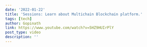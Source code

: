 ```yaml
---
date: '2022-01-22'
title: 'Sessions: Learn about Multichain Blockchain platform.'
tags: [tech]
author: Gopinath
link: https://www.youtube.com/watch?v=5HZ9HUIrPlY
post_type: video
description: ''
---
```

